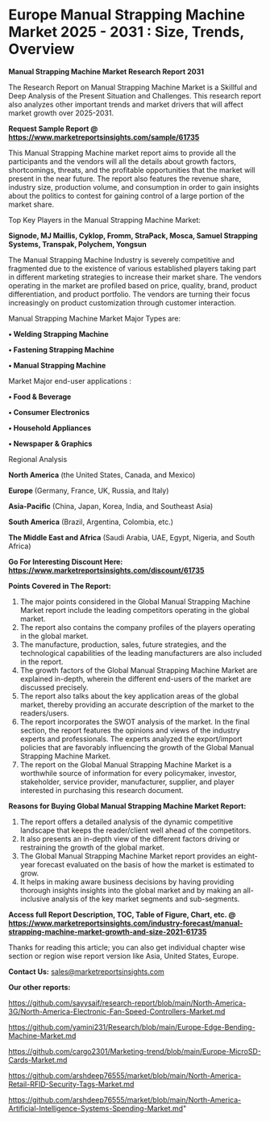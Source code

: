 # Europe Manual Strapping Machine Market 2025 - 2031 : Size, Trends, Overview

<strong>Manual Strapping Machine Market Research Report 2031</strong>

The Research Report on Manual Strapping Machine Market is a Skillful and Deep Analysis of the Present Situation and Challenges. This research report also analyzes other important trends and market drivers that will affect market growth over 2025-2031.

<strong>Request Sample Report @ <a href=https://www.marketreportsinsights.com/sample/61735>https://www.marketreportsinsights.com/sample/61735</a></strong>

This Manual Strapping Machine market report aims to provide all the participants and the vendors will all the details about growth factors, shortcomings, threats, and the profitable opportunities that the market will present in the near future. The report also features the revenue share, industry size, production volume, and consumption in order to gain insights about the politics to contest for gaining control of a large portion of the market share.

Top Key Players in the Manual Strapping Machine Market:

<strong>Signode, MJ Maillis, Cyklop, Fromm, StraPack, Mosca, Samuel Strapping Systems, Transpak, Polychem, Yongsun</strong>

The Manual Strapping Machine Industry is severely competitive and fragmented due to the existence of various established players taking part in different marketing strategies to increase their market share. The vendors operating in the market are profiled based on price, quality, brand, product differentiation, and product portfolio. The vendors are turning their focus increasingly on product customization through customer interaction.

Manual Strapping Machine Market Major Types are:

<strong>• Welding Strapping Machine

• Fastening Strapping Machine

• Manual Strapping Machine</strong>

Market Major end-user applications :

<strong>• Food & Beverage

• Consumer Electronics

• Household Appliances

• Newspaper & Graphics</strong>

Regional Analysis

</u><strong><b>North America</b></strong> (the United States, Canada, and Mexico)

<strong><b>Europe </b></strong>(Germany, France, UK, Russia, and Italy)

<strong><b>Asia-Pacific</b></strong> (China, Japan, Korea, India, and Southeast Asia)

<strong><b>South America</b></strong> (Brazil, Argentina, Colombia, etc.)

<strong><b>The Middle East and Africa</b></strong> (Saudi Arabia, UAE, Egypt, Nigeria, and South Africa)

<strong>Go For Interesting Discount Here: <a href=https://www.marketreportsinsights.com/discount/61735>https://www.marketreportsinsights.com/discount/61735</a></strong>

<strong>Points Covered in The Report:</strong>
<ol>
  <li>The major points considered in the Global Manual Strapping Machine Market report include the leading competitors operating in the global market.</li>
  <li>The report also contains the company profiles of the players operating in the global market.</li>
  <li>The manufacture, production, sales, future strategies, and the technological capabilities of the leading manufacturers are also included in the report.</li>
  <li>The growth factors of the Global Manual Strapping Machine Market are explained in-depth, wherein the different end-users of the market are discussed precisely.</li>
  <li>The report also talks about the key application areas of the global market, thereby providing an accurate description of the market to the readers/users.</li>
  <li>The report incorporates the SWOT analysis of the market. In the final section, the report features the opinions and views of the industry experts and professionals. The experts analyzed the export/import policies that are favorably influencing the growth of the Global Manual Strapping Machine Market.</li>
  <li>The report on the Global Manual Strapping Machine Market is a worthwhile source of information for every policymaker, investor, stakeholder, service provider, manufacturer, supplier, and player interested in purchasing this research document.</li>
</ol>
<strong>Reasons for Buying Global Manual Strapping Machine Market Report:</strong>

<ol>
  <li>The report offers a detailed analysis of the dynamic competitive landscape that keeps the reader/client well ahead of the competitors.</li>
  <li>It also presents an in-depth view of the different factors driving or restraining the growth of the global market.</li>
  <li>The Global Manual Strapping Machine Market report provides an eight-year forecast evaluated on the basis of how the market is estimated to grow.</li>
  <li>It helps in making aware business decisions by having providing thorough insights insights into the global market and by making an all-inclusive analysis of the key market segments and sub-segments.</li>
</ol>
<strong>Access full Report Description, TOC, Table of Figure, Chart, etc. @ <a href=https://www.marketreportsinsights.com/industry-forecast/manual-strapping-machine-market-growth-and-size-2021-61735>https://www.marketreportsinsights.com/industry-forecast/manual-strapping-machine-market-growth-and-size-2021-61735</a></strong>


Thanks for reading this article; you can also get individual chapter wise section or region wise report version like Asia, United States, Europe.

<strong>Contact Us:</strong>
sales@marketreportsinsights.com

<strong>Our other reports:</strong>

<a href=https://github.com/sayysaif/research-report/blob/main/North-America-3G/North-America-Electronic-Fan-Speed-Controllers-Market.md>https://github.com/sayysaif/research-report/blob/main/North-America-3G/North-America-Electronic-Fan-Speed-Controllers-Market.md</a>

<a href=https://github.com/yamini231/Research/blob/main/Europe-Edge-Bending-Machine-Market.md>https://github.com/yamini231/Research/blob/main/Europe-Edge-Bending-Machine-Market.md</a>

<a href=https://github.com/cargo2301/Marketing-trend/blob/main/Europe-MicroSD-Cards-Market.md>https://github.com/cargo2301/Marketing-trend/blob/main/Europe-MicroSD-Cards-Market.md</a>

<a href=https://github.com/arshdeep76555/market/blob/main/North-America-Retail-RFID-Security-Tags-Market.md>https://github.com/arshdeep76555/market/blob/main/North-America-Retail-RFID-Security-Tags-Market.md</a>

<a href=https://github.com/arshdeep76555/market/blob/main/North-America-Artificial-Intelligence-Systems-Spending-Market.md>https://github.com/arshdeep76555/market/blob/main/North-America-Artificial-Intelligence-Systems-Spending-Market.md</a>"
